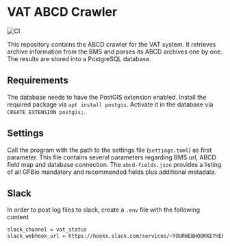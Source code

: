 # VAT ABCD Crawler

![CI](https://github.com/gfbio/vat-abcd-crawler/workflows/CI/badge.svg)

This repository contains the ABCD crawler for the VAT system.
It retrieves archive information from the BMS and parses its ABCD archives one by one.
The results are stored into a PostgreSQL database.

## Requirements

The database needs to have the PostGIS extension enabled.
Install the required package via `apt install postgis`.
Activate it in the database via `CREATE EXTENSION postgis;`.

## Settings

Call the program with the path to the settings file (`settings.toml`) as first parameter.
This file contains several parameters regarding BMS url, ABCD field map and database connection.
The `abcd-fields.json` provides a listing of all GFBio mandatory and recommended fields plus additional metadata.

## Slack

In order to post log files to slack, create a `.env` file with the following content

```bash
slack_channel = vat_status
slack_webhook_url = https://hooks.slack.com/services/<YOURWEBHOOKKEYHERE>
```
